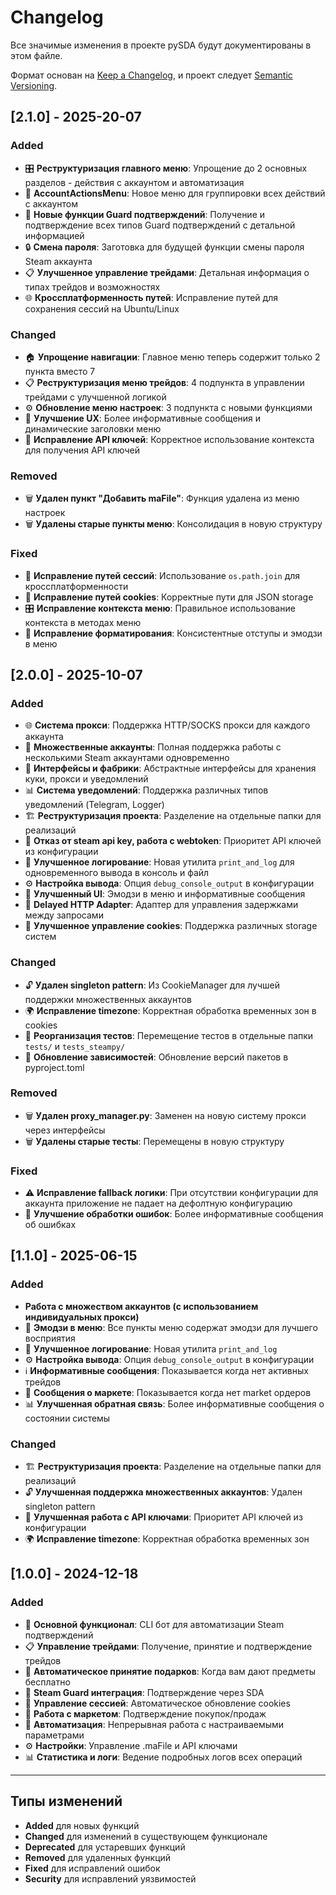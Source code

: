 # Changelog

Все значимые изменения в проекте pySDA будут документированы в этом файле.

Формат основан на [Keep a Changelog](https://keepachangelog.com/ru/1.0.0/),
и проект следует [Semantic Versioning](https://semver.org/lang/ru/).

## [2.1.0] - 2025-20-07

### Added
- 🎛️ **Реструктуризация главного меню**: Упрощение до 2 основных разделов - действия с аккаунтом и автоматизация
- 👤 **AccountActionsMenu**: Новое меню для группировки всех действий с аккаунтом
- 🔐 **Новые функции Guard подтверждений**: Получение и подтверждение всех типов Guard подтверждений с детальной информацией
- 🔒 **Смена пароля**: Заготовка для будущей функции смены пароля Steam аккаунта
- 📋 **Улучшенное управление трейдами**: Детальная информация о типах трейдов и возможностях
- 🌐 **Кроссплатформенность путей**: Исправление путей для сохранения сессий на Ubuntu/Linux

### Changed
- 🏠 **Упрощение навигации**: Главное меню теперь содержит только 2 пункта вместо 7
- 📋 **Реструктуризация меню трейдов**: 4 подпункта в управлении трейдами с улучшенной логикой
- ⚙️ **Обновление меню настроек**: 3 подпункта с новыми функциями
- 🎯 **Улучшение UX**: Более информативные сообщения и динамические заголовки меню
- 🔑 **Исправление API ключей**: Корректное использование контекста для получения API ключей

### Removed
- 🗑️ **Удален пункт "Добавить maFile"**: Функция удалена из меню настроек
- 🗑️ **Удалены старые пункты меню**: Консолидация в новую структуру

### Fixed
- 🔧 **Исправление путей сессий**: Использование `os.path.join` для кроссплатформенности
- 🍪 **Исправление путей cookies**: Корректные пути для JSON storage
- 🎛️ **Исправление контекста меню**: Правильное использование контекста в методах меню
- 📝 **Исправление форматирования**: Консистентные отступы и эмодзи в меню

## [2.0.0] - 2025-10-07

### Added
- 🌐 **Система прокси**: Поддержка HTTP/SOCKS прокси для каждого аккаунта
- 👥 **Множественные аккаунты**: Полная поддержка работы с несколькими Steam аккаунтами одновременно
- 🔧 **Интерфейсы и фабрики**: Абстрактные интерфейсы для хранения куки, прокси и уведомлений
- 📊 **Система уведомлений**: Поддержка различных типов уведомлений (Telegram, Logger)
- 🏗️ **Реструктуризация проекта**: Разделение на отдельные папки для реализаций
- 🔑 **Отказ от steam api key, работа с webtoken**: Приоритет API ключей из конфигурации
- 📝 **Улучшенное логирование**: Новая утилита `print_and_log` для одновременного вывода в консоль и файл
- ⚙️ **Настройка вывода**: Опция `debug_console_output` в конфигурации
- 🎨 **Улучшенный UI**: Эмодзи в меню и информативные сообщения
- 🔄 **Delayed HTTP Adapter**: Адаптер для управления задержками между запросами
- 🍪 **Улучшенное управление cookies**: Поддержка различных storage систем

### Changed
- 🔓 **Удален singleton pattern**: Из CookieManager для лучшей поддержки множественных аккаунтов
- 🌍 **Исправление timezone**: Корректная обработка временных зон в cookies
- 📁 **Реорганизация тестов**: Перемещение тестов в отдельные папки `tests/` и `tests_steampy/`
- 🔧 **Обновление зависимостей**: Обновление версий пакетов в pyproject.toml

### Removed
- 🗑️ **Удален proxy_manager.py**: Заменен на новую систему прокси через интерфейсы
- 🗑️ **Удалены старые тесты**: Перемещены в новую структуру

### Fixed
- ⚠️ **Исправление fallback логики**: При отсутствии конфигурации для аккаунта приложение не падает на дефолтную конфигурацию
- 🔧 **Улучшение обработки ошибок**: Более информативные сообщения об ошибках

## [1.1.0] - 2025-06-15

### Added
- **Работа с множеством аккаунтов (с использованием индивидуальных прокси)**
- 🎨 **Эмодзи в меню**: Все пункты меню содержат эмодзи для лучшего восприятия
- 📝 **Улучшенное логирование**: Новая утилита `print_and_log`
- ⚙️ **Настройка вывода**: Опция `debug_console_output` в конфигурации
- ℹ️ **Информативные сообщения**: Показывается когда нет активных трейдов
- 🏪 **Сообщения о маркете**: Показывается когда нет market ордеров
- 📊 **Улучшенная обратная связь**: Более информативные сообщения о состоянии системы

### Changed
- 🏗️ **Реструктуризация проекта**: Разделение на отдельные папки для реализаций
- 🔓 **Улучшенная поддержка множественных аккаунтов**: Удален singleton pattern
- 🔑 **Улучшенная работа с API ключами**: Приоритет API ключей из конфигурации
- 🌍 **Исправление timezone**: Корректная обработка временных зон

## [1.0.0] - 2024-12-18

### Added
- 🚀 **Основной функционал**: CLI бот для автоматизации Steam подтверждений
- 📋 **Управление трейдами**: Получение, принятие и подтверждение трейдов
- 🎁 **Автоматическое принятие подарков**: Когда вам дают предметы бесплатно
- 🔑 **Steam Guard интеграция**: Подтверждение через SDA
- 🍪 **Управление сессией**: Автоматическое обновление cookies
- 🏪 **Работа с маркетом**: Подтверждение покупок/продаж
- 🤖 **Автоматизация**: Непрерывная работа с настраиваемыми параметрами
- ⚙️ **Настройки**: Управление .maFile и API ключами
- 📊 **Статистика и логи**: Ведение подробных логов всех операций

---

## Типы изменений

- **Added** для новых функций
- **Changed** для изменений в существующем функционале
- **Deprecated** для устаревших функций
- **Removed** для удаленных функций
- **Fixed** для исправлений ошибок
- **Security** для исправлений уязвимостей 
